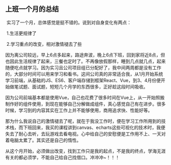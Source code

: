 ## 上班一个月的总结

​	实习了一个月，总体感觉是挺不错的。说到对自身变化有两点：

​		1.生活更规律了

​		2.学习重点的改变，相对激情褪去了些

因为离公司较远，早上6点多起来，路途奔波，晚上6点下班，回到家将近8点，但也因此生活规律了起来，三餐也定时了。不再像放假那样，睡到几点就几点，起来随便吃点就学习。因为实习且公司项目组已分配好了，我中间两周都是没有工作的，大部分时间可以用来学习和看书。这间公司真的非常适合我，从1月开始系统学习前端，从基础的JS、ES6、客户端存储到框架React、Vue，到3、4月份便开始做笔试题、面试题，短短几个月学的东西很多，正好趁这段时间吸收。

​	因为公司前端基本都是使用Vue，自己也花费了很多时间在Vue上，从一开始照搬制作好的组件使用，到现在能够自己分解做成组件，真心感觉自己有在进步。很多时候，学习到的内容其实在工作上并不能够使用，商用追求快、性能好等。

那为什么我说自己的激情褪去了呢，就在于我没工作时，便在学习工作所用到的技术栈，而下班回来，我买的课程讲到canvas、echarts这些可视化的技术时，我便失去了耐心去听，去玩游戏去看电视。心中给自己的安慰便是工作用不上、一天对着电脑太累了。其实还是自己的惰性。

从这个月开始，必须做出改变，找到工作只是我的起点，不是我的终点，学海无涯有关的都必须学，不能自己给自己找借口。冲冲冲~！！！

